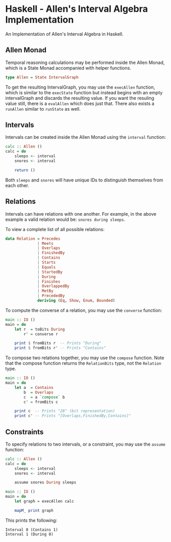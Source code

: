 # Haskell - Allen's Interval Algebra Implementation

An Implementation of Allen's Interval Algebra in Haskell.

## Allen Monad 

Temporal reasoning calculations may be performed inside the Allen Monad, which 
is a State Monad accompanied with helper functions.

```haskell 
type Allen = State IntervalGraph
```

To get the resulting IntervalGraph, you may use the `execAllen` function, which 
is similar to the `execState` function but instead begins with an empty 
intervalGraph and discards the resulting value. If you want the resuling value 
still, there is a `evalAllen` which does just that. There also exists a 
`runAllen` similar to `runState` as well.

## Intervals 

Intervals can be created inside the Allen Monad using the `interval` 
function:

```haskell 
calc :: Allen ()
calc = do 
    sleeps <- interval 
    snores <- interval 

    return ()
```

Both `sleeps` and `snores` will have unique IDs to distinguish themselves 
from each other.

## Relations

Intervals can have relations with one another. For example, in the above
example a valid relation would be: `snores during sleeps`.

To view a complete list of all possible relations: 

```haskell 
data Relation = Precedes 
              | Meets 
              | Overlaps 
              | FinishedBy
              | Contains 
              | Starts 
              | Equals 
              | StartedBy 
              | During 
              | Finishes 
              | OverlappedBy 
              | MetBy
              | PrecededBy
              deriving (Eq, Show, Enum, Bounded)
```

To compute the converse of a relation, you may use the `converse` function:

```haskell 
main :: IO ()
main = do 
    let r  = toBits During 
        r' = converse r

    print $ fromBits r  -- Prints "During"
    print $ fromBits r' -- Prints "Contains"
```

To compose two relations together, you may use the `compose` function. Note  
that the compose function returns the `RelationBits` type, not the `Relation`
type.

```haskell 
main :: IO ()
main = do 
    let a  = Contains 
        b  = Overlaps 
        c  = a `compose` b
        c' = fromBits c

    print c  -- Prints "28" (bit representation)
    print c' -- Prints "[Overlaps,FinishedBy,Contains]"
```

## Constraints

To specify relations to two intervals, or a constraint, you may use the 
`assume` function:

```haskell 
calc :: Allen ()
calc = do 
    sleeps <- interval 
    snores <- interval 

    assume snores During sleeps

main :: IO ()
main = do 
    let graph = execAllen calc 

    mapM_ print graph
```

This prints the following:

```
Interval 0 (Contains 1)
Interval 1 (During 0)
```

